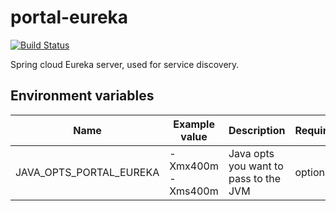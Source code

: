 # portal-eureka
[![Build Status](http://portal-ci.westeurope.cloudapp.azure.com/buildStatus/icon?job=portal-eureka/master)](http://portal-ci.westeurope.cloudapp.azure.com/job/portal-eureka/job/master/)

Spring cloud Eureka server, used for service discovery.

## Environment variables
| Name | Example value | Description | Required? |
| ---- | ------------- | ----------- | -------- |
| JAVA_OPTS_PORTAL_EUREKA | -Xmx400m -Xms400m | Java opts you want to pass to the JVM | optional
